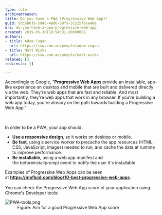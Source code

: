 ```yaml
---
type: rule
archivedreason: 
title: Do you have a PWA (Progressive Web App)?
guid: 5dc680fa-5d43-48d6-88fa-3c525f6ce48e
uri: do-you-have-a-pwa-progressive-web-app
created: 2019-05-30T18:54:31.0000000Z
authors:
- title: Adam Cogan
  url: https://ssw.com.au/people/adam-cogan
- title: Matt Wicks
  url: https://ssw.com.au/people/matt-wicks
related: []
redirects: []

---
```



Accordingly to&#160;Google, &quot;<b>Progressive Web Apps </b>provide an installable, app-like experience on desktop and mobile that are built and delivered directly via the web. They're web apps that are fast and reliable. And most importantly, they're web apps that work in any browser. If you're building a web app today, you're already on the path towards building a Progressive Web App.&quot;<br>
<br><excerpt class='endintro'></excerpt><br>
<p>​In order&#160;to be a PWA, your app should&#58;<br></p><ul><li><b>Use a responsive design</b>, so it works on desktop or mobile.</li><li><b>Be fast</b>, using a service worker to precache the app resources (HTML, CSS, JavaScript, images) needed to run, and cache the​&#160;data at runtime to improve performance.<br></li><li><b>Be installable</b>, using a web app manifest and the&#160;beforeinstallprompt&#160;event to notify the user it's installable.​<br></li></ul><div>Examples of Progressive Web Apps can be seen at&#160;<a href="https&#58;//mofluid.com/blog/10-best-progressive-web-apps/"><b>https&#58;//mofluid.com/blog/10-best-progressive-web-apps</b></a>.​<br></div><div><br></div>You can check the Progressive Web App score of your application using Chrome's Developer tools&#58;<br>
<p></p><dl class="image"><dt><img src="/PublishingImages/PWA-tools.png" alt="PWA-tools.png" />​</dt><dd>Figure&#58; Aim for a good Progressive Web App score</dd></dl>


